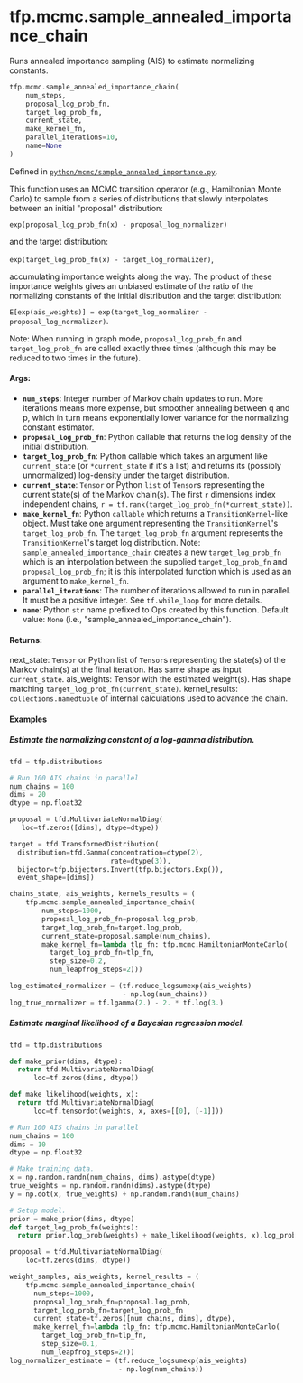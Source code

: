 <div itemscope itemtype="http://developers.google.com/ReferenceObject">
<meta itemprop="name" content="tfp.mcmc.sample_annealed_importance_chain" />
<meta itemprop="path" content="Stable" />
</div>

# tfp.mcmc.sample_annealed_importance_chain

Runs annealed importance sampling (AIS) to estimate normalizing constants.

``` python
tfp.mcmc.sample_annealed_importance_chain(
    num_steps,
    proposal_log_prob_fn,
    target_log_prob_fn,
    current_state,
    make_kernel_fn,
    parallel_iterations=10,
    name=None
)
```



Defined in [`python/mcmc/sample_annealed_importance.py`](https://github.com/tensorflow/probability/tree/master/tensorflow_probability/python/mcmc/sample_annealed_importance.py).

<!-- Placeholder for "Used in" -->

This function uses an MCMC transition operator (e.g., Hamiltonian Monte Carlo)
to sample from a series of distributions that slowly interpolates between
an initial "proposal" distribution:

`exp(proposal_log_prob_fn(x) - proposal_log_normalizer)`

and the target distribution:

`exp(target_log_prob_fn(x) - target_log_normalizer)`,

accumulating importance weights along the way. The product of these
importance weights gives an unbiased estimate of the ratio of the
normalizing constants of the initial distribution and the target
distribution:

`E[exp(ais_weights)] = exp(target_log_normalizer - proposal_log_normalizer)`.

Note: When running in graph mode, `proposal_log_prob_fn` and
`target_log_prob_fn` are called exactly three times (although this may be
reduced to two times in the future).

#### Args:

* <b>`num_steps`</b>: Integer number of Markov chain updates to run. More
  iterations means more expense, but smoother annealing between q
  and p, which in turn means exponentially lower variance for the
  normalizing constant estimator.
* <b>`proposal_log_prob_fn`</b>: Python callable that returns the log density of the
  initial distribution.
* <b>`target_log_prob_fn`</b>: Python callable which takes an argument like
  `current_state` (or `*current_state` if it's a list) and returns its
  (possibly unnormalized) log-density under the target distribution.
* <b>`current_state`</b>: `Tensor` or Python `list` of `Tensor`s representing the
  current state(s) of the Markov chain(s). The first `r` dimensions index
  independent chains, `r = tf.rank(target_log_prob_fn(*current_state))`.
* <b>`make_kernel_fn`</b>: Python `callable` which returns a `TransitionKernel`-like
  object. Must take one argument representing the `TransitionKernel`'s
  `target_log_prob_fn`. The `target_log_prob_fn` argument represents the
  `TransitionKernel`'s target log distribution.  Note:
  `sample_annealed_importance_chain` creates a new `target_log_prob_fn`
  which is an interpolation between the supplied `target_log_prob_fn` and
  `proposal_log_prob_fn`; it is this interpolated function which is used as
  an argument to `make_kernel_fn`.
* <b>`parallel_iterations`</b>: The number of iterations allowed to run in parallel.
    It must be a positive integer. See `tf.while_loop` for more details.
* <b>`name`</b>: Python `str` name prefixed to Ops created by this function.
  Default value: `None` (i.e., "sample_annealed_importance_chain").


#### Returns:

  next_state: `Tensor` or Python list of `Tensor`s representing the
    state(s) of the Markov chain(s) at the final iteration. Has same shape as
    input `current_state`.
  ais_weights: Tensor with the estimated weight(s). Has shape matching
    `target_log_prob_fn(current_state)`.
  kernel_results: `collections.namedtuple` of internal calculations used to
    advance the chain.

#### Examples

##### Estimate the normalizing constant of a log-gamma distribution.

```python
tfd = tfp.distributions

# Run 100 AIS chains in parallel
num_chains = 100
dims = 20
dtype = np.float32

proposal = tfd.MultivariateNormalDiag(
   loc=tf.zeros([dims], dtype=dtype))

target = tfd.TransformedDistribution(
  distribution=tfd.Gamma(concentration=dtype(2),
                         rate=dtype(3)),
  bijector=tfp.bijectors.Invert(tfp.bijectors.Exp()),
  event_shape=[dims])

chains_state, ais_weights, kernels_results = (
    tfp.mcmc.sample_annealed_importance_chain(
        num_steps=1000,
        proposal_log_prob_fn=proposal.log_prob,
        target_log_prob_fn=target.log_prob,
        current_state=proposal.sample(num_chains),
        make_kernel_fn=lambda tlp_fn: tfp.mcmc.HamiltonianMonteCarlo(
          target_log_prob_fn=tlp_fn,
          step_size=0.2,
          num_leapfrog_steps=2)))

log_estimated_normalizer = (tf.reduce_logsumexp(ais_weights)
                            - np.log(num_chains))
log_true_normalizer = tf.lgamma(2.) - 2. * tf.log(3.)
```

##### Estimate marginal likelihood of a Bayesian regression model.

```python
tfd = tfp.distributions

def make_prior(dims, dtype):
  return tfd.MultivariateNormalDiag(
      loc=tf.zeros(dims, dtype))

def make_likelihood(weights, x):
  return tfd.MultivariateNormalDiag(
      loc=tf.tensordot(weights, x, axes=[[0], [-1]]))

# Run 100 AIS chains in parallel
num_chains = 100
dims = 10
dtype = np.float32

# Make training data.
x = np.random.randn(num_chains, dims).astype(dtype)
true_weights = np.random.randn(dims).astype(dtype)
y = np.dot(x, true_weights) + np.random.randn(num_chains)

# Setup model.
prior = make_prior(dims, dtype)
def target_log_prob_fn(weights):
  return prior.log_prob(weights) + make_likelihood(weights, x).log_prob(y)

proposal = tfd.MultivariateNormalDiag(
    loc=tf.zeros(dims, dtype))

weight_samples, ais_weights, kernel_results = (
    tfp.mcmc.sample_annealed_importance_chain(
      num_steps=1000,
      proposal_log_prob_fn=proposal.log_prob,
      target_log_prob_fn=target_log_prob_fn
      current_state=tf.zeros([num_chains, dims], dtype),
      make_kernel_fn=lambda tlp_fn: tfp.mcmc.HamiltonianMonteCarlo(
        target_log_prob_fn=tlp_fn,
        step_size=0.1,
        num_leapfrog_steps=2)))
log_normalizer_estimate = (tf.reduce_logsumexp(ais_weights)
                           - np.log(num_chains))
```